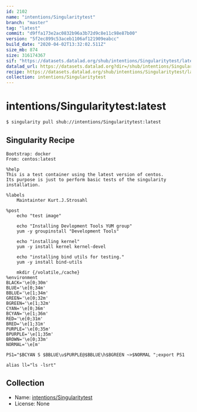 ```yaml
---
id: 2102
name: "intentions/Singularitytest"
branch: "master"
tag: "latest"
commit: "d9ffa173e2ac0832b96a3b72d9c8e11c98e87b00"
version: "5f2ec899c53aceb1106af121909eabcc"
build_date: "2020-04-02T13:32:02.511Z"
size_mb: 874
size: 316174367
sif: "https://datasets.datalad.org/shub/intentions/Singularitytest/latest/2020-04-02-d9ffa173-5f2ec899/5f2ec899c53aceb1106af121909eabcc.simg"
datalad_url: https://datasets.datalad.org?dir=/shub/intentions/Singularitytest/latest/2020-04-02-d9ffa173-5f2ec899/
recipe: https://datasets.datalad.org/shub/intentions/Singularitytest/latest/2020-04-02-d9ffa173-5f2ec899/Singularity
collection: intentions/Singularitytest
---
```


# intentions/Singularitytest:latest

```bash
$ singularity pull shub://intentions/Singularitytest:latest
```

## Singularity Recipe

```singularity
Bootstrap: docker
From: centos:latest

%help
This is a test container using the latest version of centos.  
Its purpose is just to perform basic tests of the singularity installation.

%labels
	Maintainter Kurt.J.Strosahl

%post
	echo "test image"

	echo "Installing Devlopment Tools YUM group"
	yum -y groupinstall "Development Tools"

	echo "installing kernel"
	yum -y install kernel kernel-devel
	
	echo "installing bind utils for testing."
	yum -y install bind-utils
	
	mkdir {/volatile,/cache}
%environment
BLACK='\e[0;30m'
BLUE='\e[0;34m' 
BBLUE='\e[1;34m'
GREEN='\e[0;32m'
BGREEN='\e[1;32m'
CYAN='\e[0;36m'  
BCYAN='\e[1;36m' 
RED='\e[0;31m'   
BRED='\e[1;31m'  
PURPLE='\e[0;35m'
BPURPLE='\e[1;35m'
BROWN='\e[0;33m' 
NORMAL='\e[m'

PS1="$BCYAN S $BBLUE\u$PURPLE@$BBLUE\h$BGREEN ~>$NORMAL ";export PS1

alias ll="ls -lsrt"
```

## Collection

 - Name: [intentions/Singularitytest](https://github.com/intentions/Singularitytest)
 - License: None

